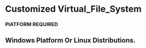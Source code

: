 # Customized Virtual_File_System

<h3> PlATFORM REQUIRED </h3>
<H2>Windows Platform Or Linux Distributions.</H2>
